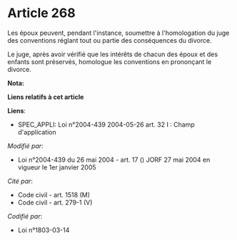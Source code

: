 # Article 268

Les époux peuvent, pendant l'instance, soumettre à l'homologation du juge des conventions réglant tout ou partie des
conséquences du divorce.

Le juge, après avoir vérifié que les intérêts de chacun des époux et des enfants sont préservés, homologue les conventions en
prononçant le divorce.

**Nota:**



**Liens relatifs à cet article**

**Liens**:

  - SPEC_APPLI: Loi n°2004-439 2004-05-26 art. 32 I : Champ d'application

_Modifié par_:

  - Loi n°2004-439 du 26 mai 2004 - art. 17 () JORF 27 mai 2004 en vigueur le 1er janvier 2005

_Cité par_:

  - Code civil - art. 1518 (M)
  - Code civil - art. 279-1 (V)

_Codifié par_:

  - Loi n°1803-03-14
